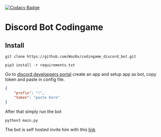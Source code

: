 [![Codacy Badge](https://app.codacy.com/project/badge/Grade/8aeedd86c1dc4ddea2b9517573c8e056)](https://www.codacy.com/gh/Waz0x/codingame_discord_bot/dashboard?utm_source=github.com&amp;utm_medium=referral&amp;utm_content=Waz0x/codingame_discord_bot&amp;utm_campaign=Badge_Grade)
# Discord Bot Codingame

## Install
``git clone https://github.com/Waz0x/codingame_discord_bot.git``

``pip3 install -r requirements.txt``

Go to [discord developpers portal](https://discord.com/developers/applications) create an app and setup app as bot, copy token and paste in config file.

```json
{
    "prefix": "!",
    "token": "paste here"
}
```

After that simply run the bot

``python3 main.py``

The bot is self hosted invite him with this [link](https://discord.com/api/oauth2/authorize?client_id=866601410237038592&permissions=19456&scope=bot)
